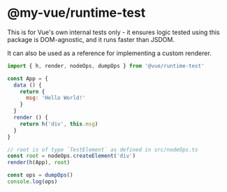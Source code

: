 <!--
 * @Author: zhengchengxuan 534370078@qq.com
 * @Date: 2023-02-09 23:47:30
 * @LastEditors: zhengchengxuan 534370078@qq.com
 * @LastEditTime: 2023-02-09 23:48:10
 * @FilePath: \my-vue\packages\runtime-test\README.md
 * @Description: 
-->
# @my-vue/runtime-test

This is for Vue's own internal tests only - it ensures logic tested using this package is DOM-agnostic, and it runs faster than JSDOM.

It can also be used as a reference for implementing a custom renderer.

``` js
import { h, render, nodeOps, dumpOps } from '@vue/runtime-test'

const App = {
  data () {
    return {
      msg: 'Hello World!'
    }
  }
  render () {
    return h('div', this.msg)
  }
}

// root is of type `TestElement` as defined in src/nodeOps.ts
const root = nodeOps.createElement('div')
render(h(App), root)

const ops = dumpOps()
console.log(ops)
```
